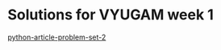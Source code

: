 # Solutions for VYUGAM week 1 

[python-article-problem-set-2](https://drive.google.com/file/d/1GpeJbqWW1hlu0IxtUXSHMRqOzBcAgIHX/view?usp=sharing)
